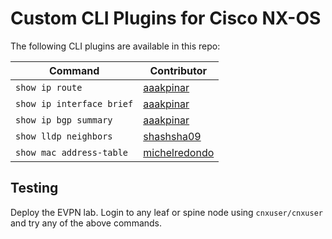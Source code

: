 # Custom CLI Plugins for Cisco NX-OS

The following CLI plugins are available in this repo:

| Command | Contributor |
|---|---|
| `show ip route` | [aaakpinar](https://github.com/aaakpinar) |
| `show ip interface brief` | [aaakpinar](https://github.com/aaakpinar) |
| `show ip bgp summary` | [aaakpinar](https://github.com/aaakpinar) |
| `show lldp neighbors` | [shashsha09](https://github.com/shashsha09) |
| `show mac address-table` | [michelredondo](https://github.com/michelredondo) |

## Testing

Deploy the EVPN lab. Login to any leaf or spine node using `cnxuser/cnxuser` and try any of the above commands.

